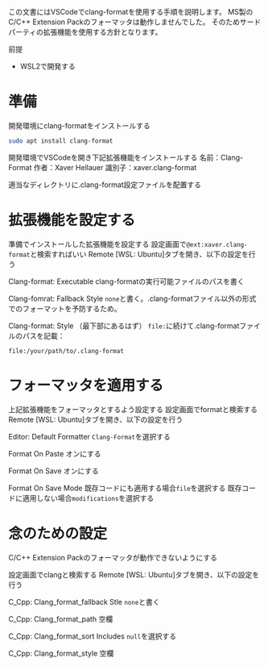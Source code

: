この文書にはVSCodeでclang-formatを使用する手順を説明します。
MS製のC/C++ Extension Packのフォーマッタは動作しませんでした。
そのためサードパーティの拡張機能を使用する方針となります。

前提
- WSL2で開発する

# 準備
開発環境にclang-formatをインストールする
```bash
sudo apt install clang-format
```

開発環境でVSCodeを開き下記拡張機能をインストールする
名前：Clang-Format
作者：Xaver Hellauer
識別子：xaver.clang-format

適当なディレクトリに.clang-format設定ファイルを配置する

# 拡張機能を設定する
準備でインストールした拡張機能を設定する
設定画面で`@ext:xaver.clang-format`と検索すればいい
Remote \[WSL: Ubuntu\]タブを開き、以下の設定を行う

Clang-format: Executable
clang-formatの実行可能ファイルのパスを書く

Clang-fomrat: Fallback Style
`none`と書く。.clang-formatファイル以外の形式でのフォーマットを予防するため。

Clang-format: Style （最下部にあるはず）
`file:`に続けて.clang-formatファイルのパスを記載：
```
file:/your/path/to/.clang-format
```

# フォーマッタを適用する
上記拡張機能をフォーマッタとするよう設定する
設定画面でformatと検索する
Remote \[WSL: Ubuntu\]タブを開き、以下の設定を行う

Editor: Default Formatter
`Clang-Format`を選択する

Format On Paste
オンにする

Format On Save
オンにする

Format On Save Mode
既存コードにも適用する場合`file`を選択する
既存コードに適用しない場合`modifications`を選択する

# 念のための設定
C/C++ Extension Packのフォーマッタが動作できないようにする

設定画面でclangと検索する
Remote \[WSL: Ubuntu\]タブを開き、以下の設定を行う

C_Cpp: Clang_format_fallback Stle
`none`と書く

C_Cpp: Clang_format_path
空欄

C_Cpp: Clang_format_sort Includes
`null`を選択する

C_Cpp: Clang_format_style
空欄